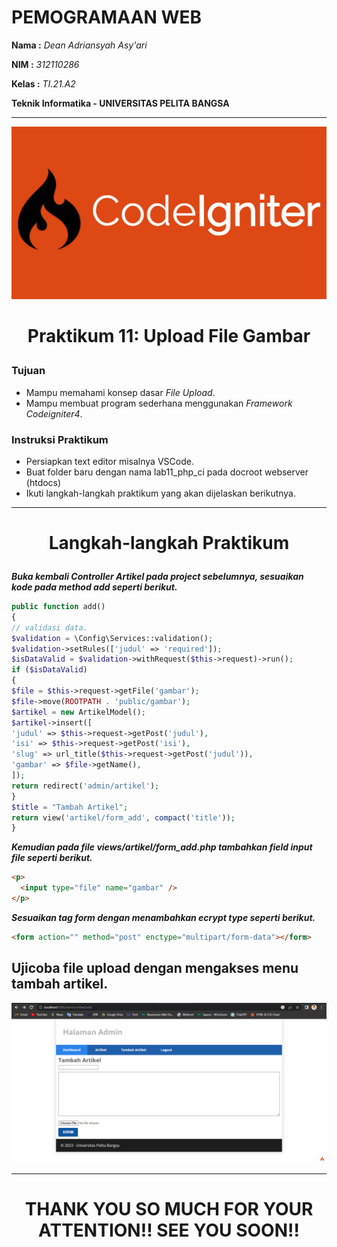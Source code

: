 # **PEMOGRAMAAN WEB**

**Nama :** _Dean Adriansyah Asy'ari_

**NIM :** _312110286_

**Kelas :** _TI.21.A2_

**Teknik Informatika - UNIVERSITAS PELITA BANGSA**

---

![gambar](README_img/Codeigniter.png)

# <p align="center">Praktikum 11: Upload File Gambar</p>

### Tujuan

- Mampu memahami konsep dasar _File Upload_.
- Mampu membuat program sederhana menggunakan _Framework Codeigniter4_.

### Instruksi Praktikum

- Persiapkan text editor misalnya VSCode.
- Buat folder baru dengan nama lab11_php_ci pada docroot webserver (htdocs)
- Ikuti langkah-langkah praktikum yang akan dijelaskan berikutnya.

---

# <p align="center">Langkah-langkah Praktikum</p>

**_Buka kembali Controller Artikel pada project sebelumnya, sesuaikan kode pada method add seperti berikut._**

```php
public function add()
{
// validasi data.
$validation = \Config\Services::validation();
$validation->setRules(['judul' => 'required']);
$isDataValid = $validation->withRequest($this->request)->run();
if ($isDataValid)
{
$file = $this->request->getFile('gambar');
$file->move(ROOTPATH . 'public/gambar');
$artikel = new ArtikelModel();
$artikel->insert([
'judul' => $this->request->getPost('judul'),
'isi' => $this->request->getPost('isi'),
'slug' => url_title($this->request->getPost('judul')),
'gambar' => $file->getName(),
]);
return redirect('admin/artikel');
}
$title = "Tambah Artikel";
return view('artikel/form_add', compact('title'));
}
```

**_Kemudian pada file views/artikel/form_add.php tambahkan field input file seperti berikut._**

```html
<p>
  <input type="file" name="gambar" />
</p>
```

**_Sesuaikan tag form dengan menambahkan ecrypt type seperti berikut._**

```html
<form action="" method="post" enctype="multipart/form-data"></form>
```

## Ujicoba file upload dengan mengakses menu tambah artikel.

![Image](README_img/add.png)

---

# <P align="center"> THANK YOU SO MUCH FOR YOUR ATTENTION!! SEE YOU SOON!!

